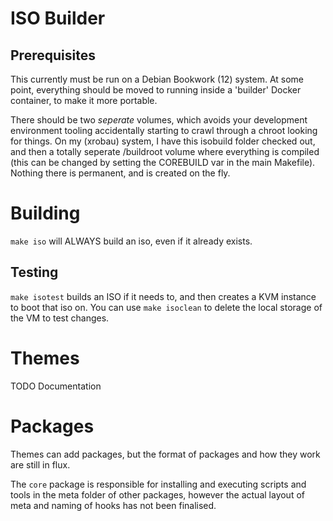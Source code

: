 # ISO Builder

## Prerequisites

This currently must be run on a Debian Bookwork (12) system. At some point, everything
should be moved to running inside a 'builder' Docker container, to make it more portable.

There should be two *seperate* volumes, which avoids your development environment tooling
accidentally starting to crawl through a chroot looking for things. On my (xrobau) system,
I have this isobuild folder checked out, and then a totally seperate /buildroot volume
where everything is compiled (this can be changed by setting the COREBUILD var in the
main Makefile). Nothing there is permanent, and is created on the fly.

# Building

`make iso` will ALWAYS build an iso, even if it already exists.

## Testing
`make isotest` builds an ISO if it needs to, and then creates a KVM instance to boot
that iso on. You can use `make isoclean` to delete the local storage of the VM to
test changes.

# Themes

TODO Documentation

# Packages

Themes can add packages, but the format of packages and how they work are still in flux.

The `core` package is responsible for installing and executing scripts and tools in the
meta folder of other packages, however the actual layout of meta and naming of hooks
has not been finalised.


